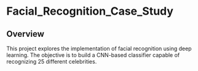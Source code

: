 # Facial_Recognition_Case_Study


## Overview
This project explores the implementation of facial recognition using deep learning. The objective is to build a CNN-based classifier capable of recognizing 25 different celebrities.

